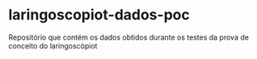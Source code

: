 # laringoscopiot-dados-poc
Repositório que contém os dados obtidos durante os testes da prova de conceito do laringoscópiot
